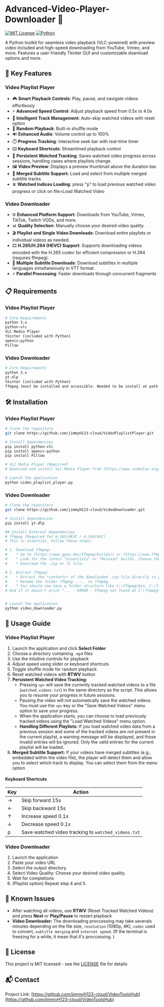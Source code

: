 # Advanced-Video-Player-Downloader 🎥

[![MIT License](https://img.shields.io/badge/License-MIT-green.svg)](https://choosealicense.com/licenses/mit/)
[![Python](https://img.shields.io/badge/python-3.x-blue.svg)](https://www.python.org/downloads/)

A Python toolkit for seamless video playback (VLC-powered) with preview video included and high-speed downloading from YouTube, Vimeo, and more. Features a user-friendly Tkinter GUI and customizable download options and more.

## 🚀 Key Features

### Video Playlist Player
- 🎮 **Smart Playback Controls**: Play, pause, and navigate videos effortlessly
- ⚡ **Advanced Speed Control**: Adjust playback speed from 0.5x to 4.0x
- 🔄 **Intelligent Track Management**: Auto-skip watched videos with reset option
- 🎲 **Random Playback**: Built-in shuffle mode
- 🔊 **Enhanced Audio**: Volume control up to 100%
- ⏱️ **Progress Tracking**: Interactive seek bar with real-time timer
- ⌨️ **Keyboard Shortcuts**: Streamlined playback control
- 💾 **Persistent Watched Tracking**: Saves watched video progress across sessions, handling cases where playlists change.
- 🖼️ **Video Preview**: Displays a preview thumbnail above the duration bar.
- 💬 **Merged Subtitle Support:** Load and select from multiple merged subtitle tracks.
- ⏸️ **Watched Indices Loading**: press "p" to load previous watched video progress or click on file>Load Watched Video


### Video Downloader

- 🌐 **Enhanced Platform Support**: Downloads from YouTube, Vimeo, TikTok, Twitch VODs, and more.
- 📊 **Quality Selection**: Manually choose your desired video quality.
- 🎬 **Playlist and Single Video Downloads**: Download entire playlists or individual videos as needed.
- 🎞️ **H.265/H.264 (HEVC) Support**: Supports downloading videos encoded with the H.265 codec for efficient compression or H.264 (requires ffmpeg).
- 💬 **Multiple Subtitle Downloads**: Download subtitles in multiple languages simultaneously in VTT format.
- ⚡ **Parallel Processing**: Faster downloads through concurrent fragments


## 📋 Requirements

### Video Playlist Player
```bash
# Core Requirements
python 3.x
python-vlc
VLC Media Player
tkinter (included with Python)
opencv-python
Pillow
```

### Video Downloader
```bash
# Core Requirements
python 3.x
yt-dlp
tkinter (included with Python)
ffmpeg (must be installed and accessible. Needed to be install at path: C:\)
```

## 🛠️ Installation

### Video Playlist Player
```bash
# Clone the repository
git clone https://github.com/jimmyH123-cloud/VideoPlaylistPlayer.git

# Install dependencies
pip install python-vlc
pip install opencv-python
pip install Pillow

# VLC Media Player (Required)
# Download and install VLC Media Player from [https://www.videolan.org/vlc/](https://www.videolan.org/vlc/). Ensure you install the 64-bit version if you are using a 64-bit operating system.

# Launch the application
python video_playlist_player.py
```

### Video Downloader
```bash
# Clone the repository
git clone https://github.com/jimmyH123-cloud/VideoDownloader.git

# Install dependencies
pip install yt-dlp

## Install External Dependencies
# ffmpeg (Required for H.265/HEVC / H.264/AVC)
# This is essential. Follow these steps:

# 1. Download ffmpeg:
#    * Go to [https://www.gyan.dev/ffmpeg/builds/] or [https://www.ffmpeg.org/download.html] and find the gyan.dev build.
#    * Look for the latest "Essentials" or "Release" builds. Choose the correct version for your operating system (Windows 64-bit is most common). It will be a .zip file.
#    * Download the .zip or 7z file.

# 2. Extract ffmpeg:
#    * Extract the *contents* of the downloaded .zip file directly in your C: drive (C:\ffmpeg). This is the recommended location for simplicity.
#    * Rename the folder ffmpeg-..-.. to ffmpeg.
#    * You should now have a folder structure like C:\ffmpeg\bin, C:\ffmpeg\doc, etc. 
# And if it doesn't print "... - ERROR - FFmpeg not found at C:\ffmpeg\bin\ffmpeg.exe" after launching the script then it should work


# Launch the application
python video_downloader.py
```

## 📖 Usage Guide

### Video Playlist Player
1. Launch the application and click **Select Folder**
2. Choose a directory containing `.mp4` files
3. Use the intuitive controls for playback
4. Adjust speed using slider or keyboard shortcuts
5. Toggle shuffle mode for random playback
6. Reset watched videos with **RTWV** button
7.  **Persistent Watched Video Tracking:**
    *   Pressing `<p>` will save the currently tracked watched videos to a file (`watched_videos.txt`) in the same directory as the script. This allows you to resume your progress in future sessions.
    *   Pausing the video will *not* automatically save the watched videos. You must use the `<p>` key or the "Save Watched Videos" menu option to save your progress.
    *   When the application starts, you can choose to load previously tracked videos using the "Load Watched Videos" menu option.
    *   **Handling Different Playlists:** If you load watched video data from a previous session and some of the tracked videos are *not* present in the current playlist, a warning message will be displayed, and those invalid entries will be ignored. Only the valid entries for the current playlist will be loaded.
8. **Merged Subtitle Support:** If your videos have merged subtitles (e.g., embedded within the video file), the player will detect them and allow you to select which track to display. You can select them from the menu option


#### Keyboard Shortcuts
| Key | Action |
|-----|--------|
| → | Skip forward 15s |
| ← | Skip backward 15s |
| ↑ | Increase speed 0.1x |
| ↓ | Decrease speed 0.1x |
| p   | Save watched video tracking to `watched_videos.txt` |

### Video Downloader
1. Launch the application
2. Paste your video URL
3. Select the output directory.
4. Select Video Quality: Choose your desired video quality.
5. Wait for completions
6. (Playlist option) Repeat step 4 and 5. 

## 🐛 Known Issues
- After watching all videos, use **RTWV** (Reset Tracked Watched Videos) and press **Next** or **Play/Pause** to restart playback
- **Video Downloader:** The downloading proccessing may take severals minutes depending on the file size, `resolution` (1080p, 4K), `codec` used to convert, `subtitle merging` and `internet speed`. (If the terminal is freezing for a while, it mean that it's proccessing. )
 

## 📄 License
This project is MIT licensed - see the [LICENSE](LICENSE) file for details

## 📬 Contact
Project Link: [https://github.com/jimmyH123-cloud/VideoToolsHub](https://github.com/jimmyH123-cloud/VideoToolsHub)
